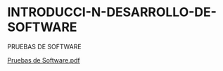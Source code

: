 # INTRODUCCI-N-DESARROLLO-DE-SOFTWARE
PRUEBAS DE SOFTWARE

[Pruebas de Software.pdf](https://github.com/DanielValeroMejia/INTRODUCCI-N-DESARROLLO-DE-SOFTWARE/files/11537609/Pruebas.de.Software.pdf)

